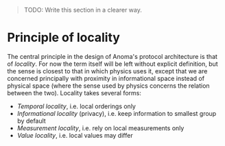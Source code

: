 > TODO: Write this section in a clearer way.

# Principle of locality

The central principle in the design of Anoma's protocol architecture is that of _locality_. For now the term itself will be left without explicit definition, but the sense is closest to that in which physics uses it, except that we are concerned principally with proximity in informational space instead of physical space (where the sense used by physics concerns the relation between the two). Locality takes several forms:

- _Temporal locality_, i.e. local orderings only
- _Informational locality_ (privacy), i.e. keep information to smallest group by default
- _Measurement locality_, i.e. rely on local measurements only
- _Value locality_, i.e. local values may differ